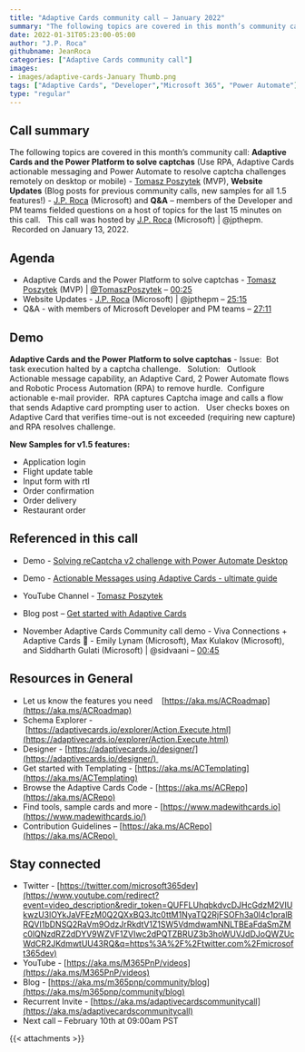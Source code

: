```yaml
---
title: "Adaptive Cards community call – January 2022"
summary: "The following topics are covered in this month’s community call: Adaptive Cards and the Power Platform to solve captchas (Use RPA, Adaptive Cards actionable messaging and Power Automate to resolve captcha challenges remotely on desktop or mobile) - Tomasz Poszytek (MVP), Website Updates (Blog posts for previous community calls, new samples for all 1.5 features!) - J.P. Roca (Microsoft) and Q&A – members of the Developer and PM teams fielded questions on a host of topics for the last 15 minutes on this call.   This call was hosted by J.P. Roca (Microsoft).  Recorded on January 13, 2022."
date: 2022-01-31T05:23:00-05:00
author: "J.P. Roca"
githubname: JeanRoca
categories: ["Adaptive Cards community call"]
images:
- images/adaptive-cards-January Thumb.png
tags: ["Adaptive Cards", "Developer","Microsoft 365", "Power Automate"]
type: "regular"
---
```


## Call summary

The following topics are covered in this month’s community call: **Adaptive Cards and the Power Platform to solve captchas** (Use RPA, Adaptive Cards actionable messaging and Power Automate to resolve captcha challenges remotely on desktop or mobile) - [Tomasz Poszytek](http://twitter.com/TomaszPoszytek) (MVP), **Website Updates** (Blog posts for previous community calls, new samples for all 1.5 features!) - [J.P. Roca](http://twitter.com/jpthepm) (Microsoft) and **Q&A** – members of the Developer and PM teams fielded questions on a host of topics for the last 15 minutes on this call.   This call was hosted by [J.P. Roca](http://twitter.com/jpthepm) (Microsoft) | @jpthepm.  Recorded on January 13, 2022.

## Agenda

*   Adaptive Cards and the Power Platform to solve captchas - [Tomasz Poszytek](http://twitter.com/TomaszPoszytek) (MVP) | [@TomaszPoszytek](/t5/user/viewprofilepage/user-id/335682) – [00:25](https://youtu.be/1IOr7naHqYA?t=25)
*   Website Updates - [J.P. Roca](http://twitter.com/jpthepm) (Microsoft) | @jpthepm – [25:15](https://youtu.be/1IOr7naHqYA?t=1515)
*   Q&A - with members of Microsoft Developer and PM teams – [27:11](https://youtu.be/1IOr7naHqYA?t=1631)

## Demo

**Adaptive Cards and the Power Platform to solve captchas** - Issue:  Bot task execution halted by a captcha challenge.   Solution:   Outlook Actionable message capability, an Adaptive Card, 2 Power Automate flows and Robotic Process Automation (RPA) to remove hurdle.  Configure actionable e-mail provider.  RPA captures Captcha image and calls a flow that sends Adaptive card prompting user to action.   User checks boxes on Adaptive Card that verifies time-out is not exceeded (requiring new capture) and RPA resolves challenge.    

**New Samples for v1.5 features:**

*   Application login
*   Flight update table
*   Input form with rtl
*   Order confirmation
*   Order delivery
*   Restaurant order

## Referenced in this call

*   Demo - [Solving reCaptcha v2 challenge with Power Automate Desktop](https://youtu.be/9pgC02Co2rQ) 
    
*   Demo - [Actionable Messages using Adaptive Cards - ultimate guide](https://youtu.be/x5IXd-g8OXw) 
    
*   YouTube Channel - [Tomasz Poszytek](https://www.youtube.com/c/TomaszPoszytek) 
    
*   Blog post – [Get started with Adaptive Cards](https://techcommunity.microsoft.com/t5/microsoft-365-pnp-blog/get-started-with-adaptive-cards/ba-p/2048786) 
    
*   November Adaptive Cards Community call demo - Viva Connections + Adaptive Cards :handshake: - Emily Lynam (Microsoft), Max Kulakov (Microsoft), and Siddharth Gulati (Microsoft) | @sidvaani – [00:45](https://youtu.be/_qDFDMUouxE?t=45)

## Resources in General

*   Let us know the features you need    [https://aka.ms/ACRoadmap](https://aka.ms/ACRoadmap)
*   Schema Explorer - [https://adaptivecards.io/explorer/Action.Execute.html](https://adaptivecards.io/explorer/Action.Execute.html)
*   Designer - [https://adaptivecards.io/designer/](https://adaptivecards.io/designer/) 
*   Get started with Templating - [https://aka.ms/ACTemplating](https://aka.ms/ACTemplating)
*   Browse the Adaptive Cards Code - [https://aka.ms/ACRepo](https://aka.ms/ACRepo)
*   Find tools, sample cards and more - [https://www.madewithcards.io](https://www.madewithcards.io/)
*   Contribution Guidelines – [https://aka.ms/ACRepo](https://aka.ms/ACRepo) 

## Stay connected

*   Twitter - [https://twitter.com/microsoft365dev](https://www.youtube.com/redirect?event=video_description&redir_token=QUFFLUhqbkdvcDJHcGdzM2VIUkwzU3lOYkJaVFEzM0Q2QXxBQ3Jtc0ttM1NyaTQ2RjFSOFh3a0l4c1pralBRQVI1bDNSQ2RaVm9OdzJrRkdtV1Z1SW5VdmdwamNNLTBEaFdaSmZMc0lQNzdRZ2dDYV9WZVF1ZVIwc2dPQTZBRUZ3b3hoWUVJdDJoQWZUcWdCR2JKdmwtUU43RQ&q=https%3A%2F%2Ftwitter.com%2Fmicrosoft365dev)​
*   YouTube - [https://aka.ms/M365PnP/videos](https://aka.ms/M365PnP/videos)​
*   Blog - [https://aka.ms/m365pnp/community/blog](https://aka.ms/m365pnp/community/blog)
*   Recurrent Invite - [https://aka.ms/adaptivecardscommunitycall](https://aka.ms/adaptivecardscommunitycall)
*   Next call – February 10th at 09:00am PST

{{< attachments >}}

